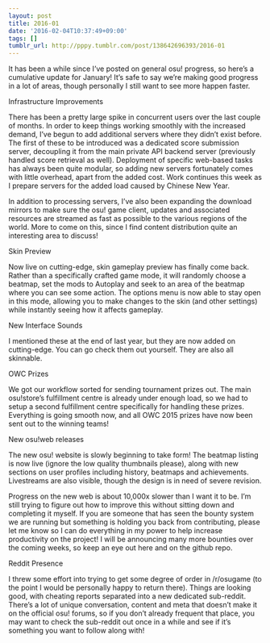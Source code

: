 ```yaml
---
layout: post
title: 2016-01
date: '2016-02-04T10:37:49+09:00'
tags: []
tumblr_url: http://pppy.tumblr.com/post/138642696393/2016-01
---
```

It has been a while since I’ve posted on general osu! progress, so here’s a cumulative update for January! It’s safe to say we’re making good progress in a lot of areas, though personally I still want to see more happen faster.



Infrastructure Improvements

There has been a pretty large spike in concurrent users over the last couple of months. In order to keep things working smoothly with the increased demand, I’ve begun to add additional servers where they didn’t exist before. The first of these to be introduced was a dedicated score submission server, decoupling it from the main private API backend server (previously handled score retrieval as well). Deployment of specific web-based tasks has always been quite modular, so adding new servers fortunately comes with little overhead, apart from the added cost. Work continues this week as I prepare servers for the added load caused by Chinese New Year.

In addition to processing servers, I’ve also been expanding the download mirrors to make sure the osu! game client, updates and associated resources are streamed as fast as possible to the various regions of the world. More to come on this, since I find content distribution quite an interesting area to discuss!

Skin Preview

Now live on cutting-edge, skin gameplay preview has finally come back. Rather than a specifically crafted game mode, it will randomly choose a beatmap, set the mods to Autoplay and seek to an area of the beatmap where you can see some action. The options menu is now able to stay open in this mode, allowing you to make changes to the skin (and other settings) while instantly seeing how it affects gameplay.

New Interface Sounds

I mentioned these at the end of last year, but they are now added on cutting-edge. You can go check them out yourself. They are also all skinnable.

OWC Prizes

We got our workflow sorted for sending tournament prizes out. The main osu!store’s fulfillment centre is already under enough load, so we had to setup a second fulfillment centre specifically for handling these prizes. Everything is going smooth now, and all OWC 2015 prizes have now been sent out to the winning teams!

New osu!web releases

The new osu! website is slowly beginning to take form! The beatmap listing is now live (ignore the low quality thumbnails please), along with new sections on user profiles including history, beatmaps and achievements. Livestreams are also visible, though the design is in need of severe revision.

Progress on the new web is about 10,000x slower than I want it to be. I’m still trying to figure out how to improve this without sitting down and completing it myself. If you are someone that has seen the bounty system we are running but something is holding you back from contributing, please let me know so I can do everything in my power to help increase productivity on the project! I will be announcing many more bounties over the coming weeks, so keep an eye out here and on the github repo.

Reddit Presence

I threw some effort into trying to get some degree of order in /r/osugame (to the point I would be personally happy to return there). Things are looking good, with cheating reports separated into a new dedicated sub-reddit. There’s a lot of unique conversation, content and meta that doesn’t make it on the official osu! forums, so if you don’t already frequent that place, you may want to check the sub-reddit out once in a while and see if it’s something you want to follow along with!
